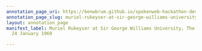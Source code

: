 ```yaml
---
annotation_page_uri: https://benwbrum.github.io/spokenweb-hackathon-development/annotations/muriel-rukeyser-at-sir-george-williams-university-the-poetry-series-24-january-1969-canvas-1-unknown.json
annotation_page_slug: muriel-rukeyser-at-sir-george-williams-university-the-poetry-series-24-january-1969-canvas-1-unknown
layout: annotation_page
manifest_label: Muriel Rukeyser at Sir George Williams University, The Poetry Series,
  24 January 1969

---
```


